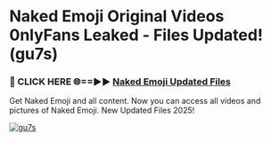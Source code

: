 # Naked Emoji Original Videos 0nlyFans Leaked - Files Updated! (gu7s)

<h3>🔴 CLICK HERE 🌐==►► <a href="https://tinyurl.com/up5wt9bj" rel="nofollow">Naked Emoji Updated Files</a></h3>

Get Naked Emoji and all content. Now you can access all videos and pictures of Naked Emoji. New Updated Files 2025!

[![gu7s](https://i.imgur.com/ABiUzMV.gif)](https://tinyurl.com/up5wt9bj)
